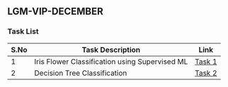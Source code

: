 ## LGM-VIP-DECEMBER

### Task List

| S.No | Task Description | Link | 
|------|--------------|------|
|  1  | Iris Flower Classification using Supervised ML | [Task 1](https://github.com/BhargavMudhiraj/LGMVIP-DATASCIENCE/blob/main/Task-1/Iris_Classification.ipynb) | 
|  2  | Decision Tree Classification | [Task 2](https://github.com/BhargavMudhiraj/LGMVIP-DATASCIENCE/blob/main/Task-2/Wine_Quality.ipynb) |



